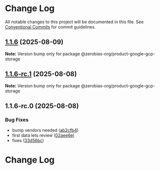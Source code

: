 # Change Log

All notable changes to this project will be documented in this file.
See [Conventional Commits](https://conventionalcommits.org) for commit guidelines.

## [1.1.6](https://github.com/zerobias-org/product/compare/@zerobias-org/product-google-gcp-storage@1.1.6-rc.1...@zerobias-org/product-google-gcp-storage@1.1.6) (2025-08-09)

**Note:** Version bump only for package @zerobias-org/product-google-gcp-storage





## [1.1.6-rc.1](https://github.com/zerobias-org/product/compare/@zerobias-org/product-google-gcp-storage@1.1.6-rc.0...@zerobias-org/product-google-gcp-storage@1.1.6-rc.1) (2025-08-08)

**Note:** Version bump only for package @zerobias-org/product-google-gcp-storage





## 1.1.6-rc.0 (2025-08-08)


### Bug Fixes

* bump vendors needed ([ab2cfb4](https://github.com/zerobias-org/product/commit/ab2cfb4a9cf2e3008e08b068f98011fec096c932))
* first data lets review ([02aee6e](https://github.com/zerobias-org/product/commit/02aee6e8c4f11675de7c63a00f4c8254a67a4dd7))
* fixes ([33d56bc](https://github.com/zerobias-org/product/commit/33d56bcaedf3fa5e3939a33c0fb57eda53539d05))





# Change Log

